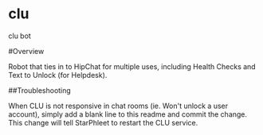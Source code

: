 # clu
clu bot

#Overview

Robot that ties in to HipChat for multiple uses, including Health Checks and Text to Unlock (for Helpdesk).

##Troubleshooting

When CLU is not responsive in chat rooms (ie. Won't unlock a user account), simply add a blank line to this readme and commit the change. This change will tell StarPhleet to restart the CLU service.
